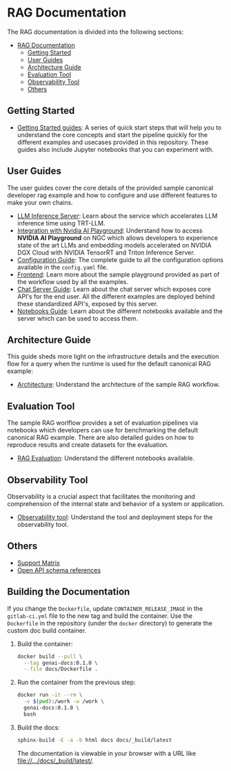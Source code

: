 # RAG Documentation

The RAG documentation is divided into the following sections:

- [RAG Documentation](#rag-documentation)
  - [Getting Started](#getting-started)
  - [User Guides](#user-guides)
  - [Architecture Guide](#architecture-guide)
  - [Evaluation Tool](#evaluation-tool)
  - [Observability Tool](#observability-tool)
  - [Others](#others)

## Getting Started

* [Getting Started guides](../RetrievalAugmentedGeneration/README.md): A series of quick start steps that will help you to understand the core concepts and start the pipeline quickly for the different examples and usecases provided in this repository. These guides also include Jupyter notebooks that you can experiment with.

## User Guides

The user guides cover the core details of the provided sample canonical developer rag example and how to configure and use different features to make your own chains.

* [LLM Inference Server](./rag/llm_inference_server.md): Learn about the service which accelerates LLM inference time using TRT-LLM.
* [Integration with Nvidia AI Playground](./rag/aiplayground.md): Understand how to access **NVIDIA AI Playground** on NGC which allows developers to experience state of the art LLMs and embedding models accelerated on NVIDIA DGX Cloud with NVIDIA TensorRT and Triton Inference Server.
* [Configuration Guide](./rag/configuration.md): The complete guide to all the configuration options available in the `config.yaml` file.
* [Frontend](./rag/frontend.md): Learn more about the sample playground provided as part of the workflow used by all the examples.
* [Chat Server Guide](./rag/chain_server.md): Learn about the chat server which exposes core API's for the end user. All the different examples are deployed behind these standardized API's, exposed by this server.
* [Notebooks Guide](./rag/jupyter_server.md): Learn about the different notebooks available and the server which can be used to access them.

## Architecture Guide

This guide sheds more light on the infrastructure details and the execution flow for a query when the runtime is used for the default canonical RAG example:

* [Architecture](./rag/architecture.md): Understand the architecture of the sample RAG workflow.

## Evaluation Tool

The sample RAG worlflow provides a set of evaluation pipelines via notebooks which developers can use for benchmarking the default canonical RAG example.
There are also detailed guides on how to reproduce results and create datasets for the evaluation.
* [RAG Evaluation](./rag/evaluation.md): Understand the different notebooks available.

## Observability Tool

Observability is a crucial aspect that facilitates the monitoring and comprehension of the internal state and behavior of a system or application.
* [Observability tool](./rag/observability.md): Understand the tool and deployment steps for the observability tool.

## Others

* [Support Matrix](./rag/support_matrix.md)
* [Open API schema references](./rag/api_reference/openapi_schema.json)

## Building the Documentation

If you change the `Dockerfile`, update `CONTAINER_RELEASE_IMAGE` in the `gitlab-ci.yml` file to the new tag and build the container.
Use the `Dockerfile` in the repository (under the `docker` directory) to generate the custom doc build container.

1. Build the container:

   ```bash
   docker build --pull \
     --tag genai-docs:0.1.0 \
     --file docs/Dockerfile .
   ```

1. Run the container from the previous step:

   ```bash
   docker run -it --rm \
     -v $(pwd):/work -w /work \
     genai-docs:0.1.0 \
     bash
   ```

1. Build the docs:

   ```bash
   sphinx-build -E -a -b html docs docs/_build/latest
   ```

   The documentation is viewable in your browser with a URL like <file://.../docs/_build/latest/>.
